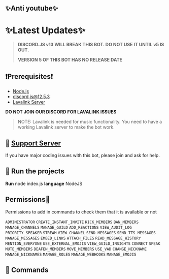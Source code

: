 ## ✨Anti youtube✨


# ✨Latest Updates✨

> **DISCORD.JS v13 WILL BREAK THIS BOT. DO NOT USE IT UNTIL v5 IS OUT.**
>
> **VERSION 5 OF THIS BOT HAS NO RELEASE DATE**

## ❗Prerequisites❗
- [Node.js](https://nodejs.org/en/download/)
- discord.js@12.5.3
- [Lavalink Server](https://github.com/freyacodes/Lavalink#server-configuration)

**DO NOT JOIN OUR DISCORD FOR LAVALINK ISSUES**

> NOTE: Lavalink is needed for music functionality. You need to have a working Lavalink server to make the bot work.

## 📝 [Support Server](https://discord.gg/5zKev8cbq5)

If you have major coding issues with this bot, please join and ask for help.

## 💨 Run the projects
**Run** node index.js
**language** NodeJS

## Permissions😤
Permissions to add in commands to check them that it is available or not

`ADMINISTRATOR`
`CREATE_INSTANT_INVITE`
`KICK_MEMBERS`
`BAN_MEMBERS`
`MANAGE_CHANNELS`
`MANAGE_GUILD` 
`ADD_REACTIONS`
`VIEW_AUDIT_LOG`
`PRIORITY_SPEAKER`
`STREAM`
`VIEW_CHANNEL`
`SEND_MESSAGES`
`SEND_TTS_MESSAGES`
`MANAGE_MESSAGES`
`EMBED_LINKS`
`ATTACH_FILES`
`READ_MESSAGE_HISTORY`
`MENTION_EVERYONE`
`USE_EXTERNAL_EMOJIS` 
`VIEW_GUILD_INSIGHTS`
`CONNECT`
`SPEAK`
`MUTE_MEMBERS`
`DEAFEN_MEMBERS`
`MOVE_MEMBERS`
`USE_VAD`
`CHANGE_NICKNAME`
`MANAGE_NICKNAMES`
`MANAGE_ROLES`
`MANAGE_WEBHOOKS`
`MANAGE_EMOJIS`

## 😤 Commands
